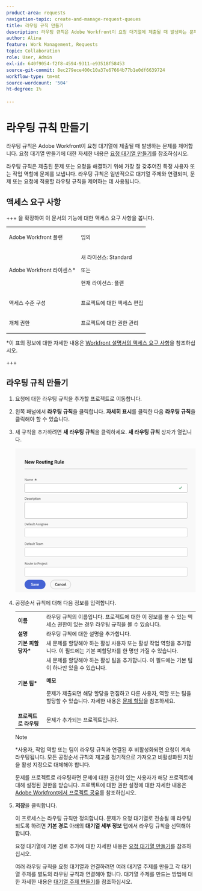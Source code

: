 ```yaml
---
product-area: requests
navigation-topic: create-and-manage-request-queues
title: 라우팅 규칙 만들기
description: 라우팅 규칙은 Adobe Workfront이 요청 대기열에 제출될 때 발생하는 문제를 제어합니다.
author: Alina
feature: Work Management, Requests
topic: Collaboration
role: User, Admin
exl-id: 640f9054-f2f8-4594-9311-e93518f58453
source-git-commit: 8ec279ece400c10a37e67664b77b1e0df6639724
workflow-type: tm+mt
source-wordcount: '504'
ht-degree: 1%

---
```


# 라우팅 규칙 만들기

<!-- Audited: 12/2023 -->

라우팅 규칙은 Adobe Workfront이 요청 대기열에 제출될 때 발생하는 문제를 제어합니다. 요청 대기열 만들기에 대한 자세한 내용은 [요청 대기열 만들기](../../../manage-work/requests/create-and-manage-request-queues/create-request-queue.md)를 참조하십시오.

라우팅 규칙은 제출된 문제 또는 요청을 해결하기 위해 가장 잘 갖추어진 특정 사용자 또는 작업 역할에 문제를 보냅니다. 라우팅 규칙은 일반적으로 대기열 주제와 연결되며, 문제 또는 요청에 적용할 라우팅 규칙을 제어하는 데 사용됩니다.

## 액세스 요구 사항

+++ 을 확장하여 이 문서의 기능에 대한 액세스 요구 사항을 봅니다.

<table style="table-layout:auto"> 
 <col> 
 <col> 
 <tbody> 
  <tr> 
   <td role="rowheader"><p>Adobe Workfront 플랜</p></td> 
   <td> <p>임의 </p> </td> 
  </tr> 
  <tr> 
   <td role="rowheader">Adobe Workfront 라이센스*</td> 
   <td> <p>새 라이선스: Standard </p> 
   또는
   <p>현재 라이선스: 플랜 </p> </td> 
  </tr> 
  <tr> 
   <td role="rowheader">액세스 수준 구성</td> 
   <td> <p>프로젝트에 대한 액세스 편집</p> </td> 
  </tr> 
  <tr> 
   <td role="rowheader">개체 권한</td> 
   <td> <p> 프로젝트에 대한 권한 관리</p> </td> 
  </tr> 
 </tbody> 
</table>

*이 표의 정보에 대한 자세한 내용은 [Workfront 설명서의 액세스 요구 사항](/help/quicksilver/administration-and-setup/add-users/access-levels-and-object-permissions/access-level-requirements-in-documentation.md)을 참조하십시오.

+++

## 라우팅 규칙 만들기

1. 요청에 대한 라우팅 규칙을 추가할 프로젝트로 이동합니다.
1. 왼쪽 패널에서 **라우팅 규칙**&#x200B;을 클릭합니다. **자세히 표시**&#x200B;를 클릭한 다음 **라우팅 규칙**&#x200B;을 클릭해야 할 수 있습니다.
1. 새 규칙을 추가하려면 **새 라우팅 규칙**&#x200B;을 클릭하세요. **새 라우팅 규칙** 상자가 열립니다.

   ![새 라우팅 규칙 상자](assets/new-routing-rule-box.png)
1. 공정순서 규칙에 대해 다음 정보를 입력합니다.

   <table style="table-layout:auto"> 
    <col> 
    <col> 
    <thead> 
     </thead> 
    <tbody> 
     <tr> 
      <td role="rowheader"><strong>이름</strong> </td> 
      <td>라우팅 규칙의 이름입니다. 프로젝트에 대한 이 정보를 볼 수 있는 액세스 권한이 있는 경우 라우팅 규칙을 볼 수 있습니다.</td> 
     </tr> 
     <tr> 
      <td role="rowheader"><strong>설명</strong> </td> 
      <td>라우팅 규칙에 대한 설명을 추가합니다.</td> 
     </tr> 
     <tr> 
      <td role="rowheader"><strong>기본 피할당자*</strong> </td> 
      <td>새 문제를 할당해야 하는 활성 사용자 또는 활성 작업 역할을 추가합니다. 이 필드에는 기본 피할당자를 한 명만 가질 수 있습니다. </td> 
     </tr> 
     <tr> 
      <td role="rowheader"><strong>기본 팀*</strong> </td> 
      <td>새 문제를 할당해야 하는 활성 팀을 추가합니다. 이 필드에는 기본 팀이 하나만 있을 수 있습니다.

   <p><b>메모</b></p>

   문제가 제출되면 해당 할당을 편집하고 다른 사용자, 역할 또는 팀을 할당할 수 있습니다. 자세한 내용은 <a href="../../../manage-work/issues/manage-issues/assign-issues.md">문제 할당</a>을 참조하세요.

   </td> 
     </tr> 
     <tr> 
      <td role="rowheader"><strong>프로젝트로 라우팅</strong> </td> 
      <td>문제가 추가되는 프로젝트입니다.</td> 
     </tr> 
    </tbody> 
   </table>

   >[!NOTE]
   >
   >*사용자, 작업 역할 또는 팀이 라우팅 규칙과 연결된 후 비활성화되면 요청이 계속 라우팅됩니다. 모든 공정순서 규칙의 재고를 정기적으로 가져오고 비활성화된 지정을 활성 지정으로 대체해야 합니다.

   문제를 프로젝트로 라우팅하면 문제에 대한 권한이 있는 사용자가 해당 프로젝트에 대해 설정된 권한을 받습니다. 프로젝트에 대한 권한 설정에 대한 자세한 내용은 [Adobe Workfront에서 프로젝트 공유](../../../workfront-basics/grant-and-request-access-to-objects/share-a-project.md)를 참조하십시오.

1. **저장**&#x200B;을 클릭합니다.

   이 프로세스는 라우팅 규칙만 정의합니다. 문제가 요청 대기열로 전송될 때 라우팅되도록 하려면 **기본 경로** 아래의 **대기열 세부 정보** 탭에서 라우팅 규칙을 선택해야 합니다.

   요청 대기열에 기본 경로 추가에 대한 자세한 내용은 [요청 대기열 만들기](../../../manage-work/requests/create-and-manage-request-queues/create-request-queue.md)를 참조하십시오.

   여러 라우팅 규칙을 요청 대기열과 연결하려면 여러 대기열 주제를 만들고 각 대기열 주제를 별도의 라우팅 규칙과 연결해야 합니다. 대기열 주제를 만드는 방법에 대한 자세한 내용은 [대기열 주제 만들기](../../../manage-work/requests/create-and-manage-request-queues/create-queue-topics.md)를 참조하십시오.
